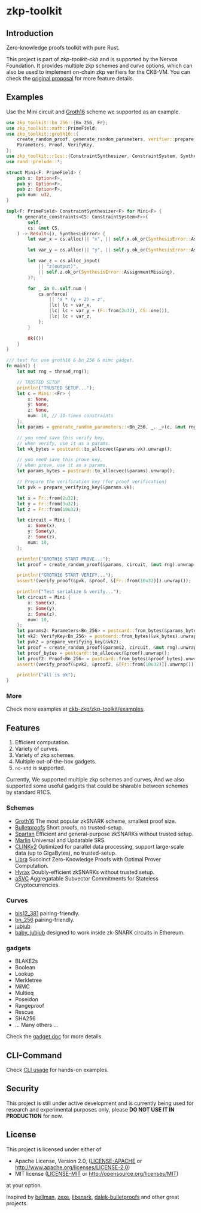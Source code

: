 # zkp-toolkit

## Introduction

Zero-knowledge proofs toolkit with pure Rust.

This project is part of *zkp-toolkit-ckb* and is supported by the Nervos Foundation. It provides multiple zkp schemes and curve options, which can also be used to implement on-chain zkp verifiers for the CKB-VM. You can check the [original proposal](https://talk.nervos.org/t/secbit-labs-zkp-toolkit-ckb-a-zero-knowledge-proof-toolkit-for-ckb/4254) for more feature details.

## Examples

Use the Mini circuit and [Groth16](https://eprint.iacr.org/2016/260) scheme we supported as an example.

```rust
use zkp_toolkit::bn_256::{Bn_256, Fr};
use zkp_toolkit::math::PrimeField;
use zkp_toolkit::groth16::{
    create_random_proof, generate_random_parameters, verifier::prepare_verifying_key, verify_proof,
    Parameters, Proof, VerifyKey,
};
use zkp_toolkit::r1cs::{ConstraintSynthesizer, ConstraintSystem, SynthesisError};
use rand::prelude::*;

struct Mini<F: PrimeField> {
    pub x: Option<F>,
    pub y: Option<F>,
    pub z: Option<F>,
    pub num: u32,
}

impl<F: PrimeField> ConstraintSynthesizer<F> for Mini<F> {
    fn generate_constraints<CS: ConstraintSystem<F>>(
        self,
        cs: &mut CS,
    ) -> Result<(), SynthesisError> {
        let var_x = cs.alloc(|| "x", || self.x.ok_or(SynthesisError::AssignmentMissing))?;

        let var_y = cs.alloc(|| "y", || self.y.ok_or(SynthesisError::AssignmentMissing))?;

        let var_z = cs.alloc_input(
            || "z(output)",
            || self.z.ok_or(SynthesisError::AssignmentMissing),
        )?;

        for _ in 0..self.num {
            cs.enforce(
                || "x * (y + 2) = z",
                |lc| lc + var_x,
                |lc| lc + var_y + (F::from(2u32), CS::one()),
                |lc| lc + var_z,
            );
        }

        Ok(())
    }
}

/// test for use groth16 & bn_256 & mimc gadget.
fn main() {
    let mut rng = thread_rng();

    // TRUSTED SETUP
    println!("TRUSTED SETUP...");
    let c = Mini::<Fr> {
        x: None,
        y: None,
        z: None,
        num: 10, // 10-times constraints
    };
    let params = generate_random_parameters::<Bn_256, _, _>(c, &mut rng).unwrap();

    // you need save this verify key,
    // when verify, use it as a params.
    let vk_bytes = postcard::to_allocvec(&params.vk).unwrap();

    // you need save this prove key,
    // when prove, use it as a params.
    let params_bytes = postcard::to_allocvec(&params).unwrap();

    // Prepare the verification key (for proof verification)
    let pvk = prepare_verifying_key(&params.vk);

    let x = Fr::from(2u32);
    let y = Fr::from(3u32);
    let z = Fr::from(10u32);

    let circuit = Mini {
        x: Some(x),
        y: Some(y),
        z: Some(z),
        num: 10,
    };

    println!("GROTH16 START PROVE...");
    let proof = create_random_proof(&params, circuit, &mut rng).unwrap();

    println!("GROTH16 START VERIFY...");
    assert!(verify_proof(&pvk, &proof, &[Fr::from(10u32)]).unwrap());

    println!("Test serialize & verify...");
    let circuit = Mini {
        x: Some(x),
        y: Some(y),
        z: Some(z),
        num: 10,
    };
    let params2: Parameters<Bn_256> = postcard::from_bytes(&params_bytes).unwrap();
    let vk2: VerifyKey<Bn_256> = postcard::from_bytes(&vk_bytes).unwrap();
    let pvk2 = prepare_verifying_key(&vk2);
    let proof = create_random_proof(&params2, circuit, &mut rng).unwrap();
    let proof_bytes = postcard::to_allocvec(&proof).unwrap();
    let proof2: Proof<Bn_256> = postcard::from_bytes(&proof_bytes).unwrap();
    assert!(verify_proof(&pvk2, &proof2, &[Fr::from(10u32)]).unwrap());

    println!("all is ok");
}
```

### More

Check more examples at [ckb-zkp/zkp-toolkit/examples](./examples/).

## Features

1. Efficient computation.
2. Variety of curves.
3. Variety of zkp schemes.
4. Multiple out-of-the-box gadgets.
5. `no-std` is supported.

Currently, We supported multiple zkp schemes and curves, And we also supported some useful gadgets that could be sharable between schemes by standard R1CS.

### Schemes

- [Groth16](https://eprint.iacr.org/2016/260) The most popular zkSNARK scheme, smallest proof size.
- [Bulletproofs](https://crypto.stanford.edu/bulletproofs/) Short proofs, no trusted-setup.
- [Spartan](https://eprint.iacr.org/2019/550) Efficient and general-purpose zkSNARKs without trusted setup.
- [Marlin](https://eprint.iacr.org/2019/1047) Universal and Updatable SRS.
- [CLINKv2]() Optimized for parallel data processing, support large-scale data (up to GigaBytes), no trusted-setup.
- [Libra](https://eprint.iacr.org/2019/317) Succinct Zero-Knowledge Proofs with Optimal Prover Computation.
- [Hyrax](https://eprint.iacr.org/2017/1132) Doubly-efficient zkSNARKs without trusted setup.
- [aSVC](https://eprint.iacr.org/2020/527) Aggregatable Subvector Commitments for Stateless Cryptocurrencies.

### Curves

- [bls12_381]() pairing-friendly.
- [bn_256]() pairing-friendly.
- [jubjub](https://z.cash/zh/technology/jubjub/)
- [baby_jubjub](https://eips.ethereum.org/EIPS/eip-2494) designed to work inside zk-SNARK circuits in Ethereum.

### gadgets

- BLAKE2s
- Boolean
- Lookup
- Merkletree
- MiMC
- Multieq
- Poseidon
- Rangeproof
- Rescue
- SHA256
- ... Many others ...

Check the [gadget doc](./src/gadgets) for more details.

## CLI-Command

Check [CLI usage](./cli) for hands-on examples.

## Security

This project is still under active development and is currently being used for research and experimental purposes only, please **DO NOT USE IT IN PRODUCTION** for now.

## License

This project is licensed under either of

 * Apache License, Version 2.0, ([LICENSE-APACHE](LICENSE-APACHE) or
   http://www.apache.org/licenses/LICENSE-2.0)
 * MIT license ([LICENSE-MIT](LICENSE-MIT) or
   http://opensource.org/licenses/MIT)

at your option.

Inspired by [bellman](https://github.com/zkcrypto/bellman), [zexe](https://github.com/scipr-lab/zexe), [libsnark](https://github.com/scipr-lab/libsnark), [dalek-bulletproofs](https://github.com/dalek-cryptography/bulletproofs) and other great projects.
